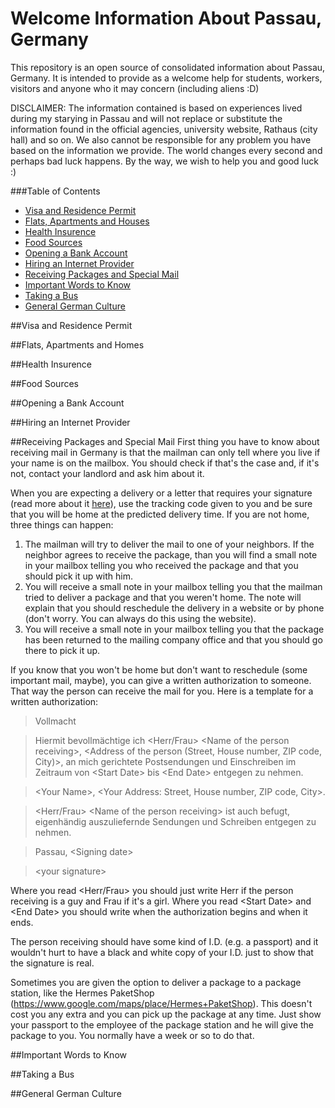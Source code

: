 # Welcome Information About Passau, Germany
This repository is an open source of consolidated information about Passau, Germany. It is intended to provide as a welcome help for students, workers, visitors and anyone who it may concern (including aliens :D)

DISCLAIMER: The information contained is based on experiences lived during my starying in Passau and will not replace or substitute the information found in the official agencies, university website, Rathaus (city hall) and so on. We also cannot be responsible for any problem you have based on the information we provide. The world changes every second and perhaps bad luck happens. By the way, we wish to help you and good luck :) 

###Table of Contents
- [Visa and Residence Permit](#visa-and-residence-permit)
- [Flats, Apartments and Houses](#flats-apartments-and-homes)
- [Health Insurence](#health-insurence)
- [Food Sources](#food-sources)
- [Opening a Bank Account](#opening-a-bank-account)
- [Hiring an Internet Provider](#hiring-an-internet-provider)
- [Receiving Packages and Special Mail](#receiving-packages-and-special-mail)
- [Important Words to Know](#important-words-to-know)
- [Taking a Bus](#taking-a-bus)
- [General German Culture](#general-german-culture)

##Visa and Residence Permit

##Flats, Apartments and Homes

##Health Insurence

##Food Sources

##Opening a Bank Account

##Hiring an Internet Provider

##Receiving Packages and Special Mail
First thing you have to know about receiving mail in Germany is that the mailman can only tell where you live if your name is on the mailbox. You should check if that's the case and, if it's not, contact your landlord and ask him about it.

When you are expecting a delivery or a letter that requires your signature (read more about it [here](http://www.howtogermany.com/pages/postal.html)), use the tracking code given to you and be sure that you will be home at the predicted delivery time. If you are not home, three things can happen:

1. The mailman will try to deliver the mail to one of your neighbors. If the neighbor agrees to receive the package, than you will find a small note in your mailbox telling you who received the package and that you should pick it up with him.
2. You will receive a small note in your mailbox telling you that the mailman tried to deliver a package and that you weren't home. The note will explain that you should reschedule the delivery in a website or by phone (don't worry. You can always do this using the website).
3. You will receive a small note in your mailbox telling you that the package has been returned to the mailing company office and that you should go there to pick it up.

If you know that you won't be home but don't want to reschedule (some important mail, maybe), you can give a written authorization to someone. That way the person can receive the mail for you. Here is a template for a written authorization:


> Vollmacht

> Hiermit bevollmächtige ich \<Herr/Frau> \<Name of the person receiving>, \<Address of the person (Street, House number, ZIP code, City)>, an mich gerichtete Postsendungen und Einschreiben im Zeitraum von \<Start Date> bis \<End Date> entgegen zu nehmen.

> \<Your Name>, \<Your Address: Street, House number, ZIP code, City>.

> \<Herr/Frau> \<Name of the person receiving> ist auch befugt, eigenhändig auszuliefernde Sendungen und Schreiben entgegen zu nehmen.

> Passau, \<Signing date>

> \<your signature>
 

Where you read \<Herr/Frau> you should just write Herr if the person receiving is a guy and Frau if it's a girl. Where you read \<Start Date> and \<End Date> you should write when the authorization begins and when it ends.

The person receiving should have some kind of I.D. (e.g. a passport) and it wouldn't hurt to have a black and white copy of your I.D. just to show that the signature is real.

Sometimes you are given the option to deliver a package to a package station, like the Hermes PaketShop (https://www.google.com/maps/place/Hermes+PaketShop). This doesn't cost you any extra and you can pick up the package at any time. Just show your passport to the employee of the package station and he will give the package to you. You normally have a week or so to do that.

##Important Words to Know

##Taking a Bus

##General German Culture
